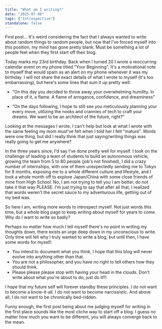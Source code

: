 ```yaml
---
title: "What am I writing?"
date: "2025-07-08"
tags: ["Introspective"]
standalone: false
---
```


First post... It's weird considering the fact that I always wanted to write about random things to random people, but now that I've forced myself into this position, my mind has gone pretty blank. Must be something a lot of people feel when they first start off their blog.

Today marks my 23rd birthday. Back when I turned 20 I wrote a reoccurring calendar event on my phone titled "Your Beginning". It's a motivational note to myself that would spam as an alert on my phone whenever it was my birthday. I will not share the exact details of what I wrote to myself (it's too embarrassing), but here's some lines that sum it up pretty well:

- "On this day you decided to throw away your overwhelming humility. In place of it, a flame. A flame of arrogance, confidence, and dreaminess"

- "On the days following, I hope to still see you meticulously planning your every move, utilizing the nooks and crannies of tech to craft your dreams. We want to be an architect of the future, right?"

Looking at the messages I wrote, I can't help but look at what I wrote with the same feeling my mom must've felt when I told her I felt "mature". Words were one thing, but did I really think that just saying/writing things was really going to get me anywhere?

In the three years since, I'd say I've done pretty well for myself. I took on the challenge of leading a team of students to build an autonomous vehicle, growing the team from 5 to 80 people (job's not finished), I did a crazy number of internships, with one of them unexpectedly sending me to Tokyo for 8 months, exposing me to a whole different culture and lifestyle, and I took a whole month off to explore Japan/China with some close friends of mine from High School. No, I am not trying to tell you I am better, do not take it that way PLEASE. I'm just trying to say that after all that, I realized that words weren't the secret sauce to my adventurous life, getting out of my bed was.

So here I am, writing more words to introspect myself. Not just words this time, but a whole blog page to keep writing about myself for years to come. Why do I want to write so badly? 

Perhaps no matter how much I tell myself there's no point in writing my thoughts down, there exists an urge deep down in my unconscious to write. Only time will tell why I truly wanted to write a blog, but until then, I have some words for myself:

- You intend to document what you think, I hope that this blog will never evolve into anything other than that. 
- You are not a philosopher, and you have no right to tell others how they should think.
- Please please please stop with having your head in the clouds. Don't write about what you're about to do, just do it!!!

I hope that my future self will forever standby these principles. I do not want to become a know-it-all. I do not want to become narcissistic. And above all, I do not want to be chronically bed-ridden.

Funny enough, the first post being about me judging myself for writing in the first place sounds like the most cliche way to start off a blog. I guess no matter how much you want to be different, you will always converge back to the mean.